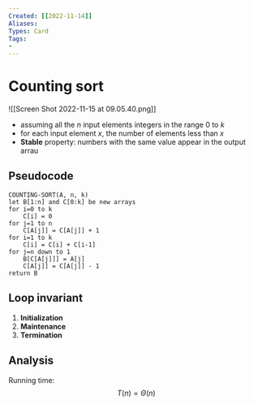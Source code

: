 ```yaml
---
Created: [[2022-11-14]]
Aliases: 
Types: Card
Tags: 
- 
---
```

# Counting sort
![[Screen Shot 2022-11-15 at 09.05.40.png]]
- assuming all the $n$ input elements integers in the range 0 to $k$
- for each input element $x$, the number of elements less than $x$
- **Stable** property: numbers with the same value appear in the output arrau

## Pseudocode
```Pseudocode
COUNTING-SORT(A, n, k)
let B[1:n] and C[0:k] be new arrays
for i=0 to k
	C[i] = 0
for j=1 to n
	C[A[j]] = C[A[j]] + 1
for i=1 to k
	C[i] = C[i] + C[i-1]
for j=n down to 1
	B[C[A[j]]] = A[j]
	C[A[j]] = C[A[j]] - 1
return B
```
## Loop invariant
1. **Initialization**
2. **Maintenance**
3. **Termination**

## Analysis
Running time: 
$$T(n)=\Theta(n)$$